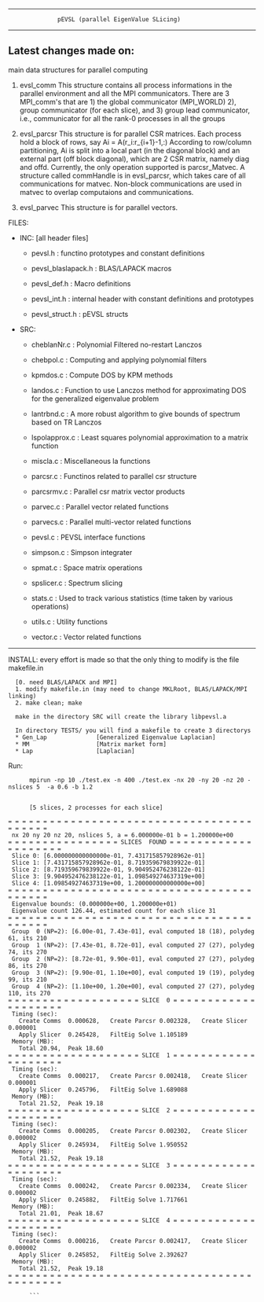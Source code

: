 -----------------------------------------------------------------------
                  pEVSL (parallel EigenValue SLicing)
-----------------------------------------------------------------------
  Latest changes made on: 
-----------------------------------------------------------------------

main data structures for parallel computing

1. evsl_comm 
   This structure contains all process informations in the parallel environment
   and all the MPI communicators. There are 3 MPI_comm's that are 1) the global communicator
   (MPI_WORLD) 2), group communicator (for each slice), and 3) group lead communicator, i.e., 
   communicator for all the rank-0 processes in all the groups

2. evsl_parcsr 
   This structure is for parallel CSR matrices. Each process hold a block of rows, say Ai = A(r_i:r_{i+1}-1,:) 
   According to row/column partitioning, Ai is split into a local part (in the diagonal block) and an external part
   (off block diagonal), which are 2 CSR matrix, namely diag and offd.
   Currently, the only operation supported is parcsr_Matvec. A structure called commHandle is in evsl_parcsr, which takes care
   of all communications for matvec. Non-block communications are used in matvec to overlap computaions and communications.

3. evsl_parvec 
   This structure is for parallel vectors. 

FILES:
  * INC: [all header files]
    * pevsl.h               :   functino prototypes and constant definitions

    * pevsl_blaslapack.h    :   BLAS/LAPACK macros

    * pevsl_def.h           :   Macro definitions

    * pevsl_int.h           :   internal header with constant definitions and prototypes

    * pevsl_struct.h        :   pEVSL structs

  * SRC:	
    * cheblanNr.c	    :  Polynomial Filtered no-restart Lanczos

    * chebpol.c	    :  Computing and applying polynomial filters

    * kpmdos.c	    :  Compute DOS by KPM methods

    * landos.c	    :  Function to use Lanczos method for approximating DOS for the generalized eigenvalue problem

    * lantrbnd.c	    :  A more robust algorithm to give bounds of spectrum based on TR Lanczos

    * lspolapprox.c	:  Least squares polynomial approximation to a matrix function

    * miscla.c	    :  Miscellaneous la functions

    * parcsr.c	    :  Functinos related to parallel csr structure

    * parcsrmv.c	    :  Parallel csr matrix vector products

    * parvec.c	    :  Parallel vector related functions

    * parvecs.c	    :  Parallel multi-vector related functions

    * pevsl.c	        :  PEVSL interface functions

    * simpson.c	    :  Simpson integrater

    * spmat.c	        :  Space matrix operations

    * spslicer.c	    :  Spectrum slicing

    * stats.c	        :  Used to track various statistics (time taken by various operations)

    * utils.c	        :  Utility functions

    * vector.c	    :  Vector related functions 
- - - - - - - - - - - - - - - - - - - - - - - - - - - - - - - - -

INSTALL:
     every effort is made so that the only thing to modify is the file
     makefile.in
          

      
      [0. need BLAS/LAPACK and MPI]
      1. modify makefile.in (may need to change MKLRoot, BLAS/LAPACK/MPI linking)
      2. make clean; make

      make in the directory SRC will create the library libpevsl.a

      In directory TESTS/ you will find a makefile to create 3 directorys
      * Gen_Lap              [Generalized Eigenvalue Laplacian]
      * MM                   [Matrix market form]
      * Lap                  [Laplacian]

Run:
```
      mpirun -np 10 ./test.ex -n 400 ./test.ex -nx 20 -ny 20 -nz 20 -nslices 5  -a 0.6 -b 1.2


      [5 slices, 2 processes for each slice]

= = = = = = = = = = = = = = = = = = = = = = = = = = = = = = = = = = = = = = = = =
 nx 20 ny 20 nz 20, nslices 5, a = 6.000000e-01 b = 1.200000e+00
= = = = = = = = = = = = = = = = SLICES  FOUND = = = = = = = = = = = = = = = = = = = =
 Slice 0: [6.000000000000000e-01, 7.431715857928962e-01]
 Slice 1: [7.431715857928962e-01, 8.719359679839922e-01]
 Slice 2: [8.719359679839922e-01, 9.904952476238122e-01]
 Slice 3: [9.904952476238122e-01, 1.098549274637319e+00]
 Slice 4: [1.098549274637319e+00, 1.200000000000000e+00]
= = = = = = = = = = = = = = = = = = = = = = = = = = = = = = = = = = = = = = = = =
 Eigenvalue bounds: (0.000000e+00, 1.200000e+01)
 Eigenvalue count 126.44, estimated count for each slice 31
= = = = = = = = = = = = = = = = = = = = = = = = = = = = = = = = = = = = = = = = =
 Group  0 (NP=2): [6.00e-01, 7.43e-01], eval computed 18 (18), polydeg  61, its 210
 Group  1 (NP=2): [7.43e-01, 8.72e-01], eval computed 27 (27), polydeg  74, its 270
 Group  2 (NP=2): [8.72e-01, 9.90e-01], eval computed 27 (27), polydeg  86, its 270
 Group  3 (NP=2): [9.90e-01, 1.10e+00], eval computed 19 (19), polydeg  99, its 210
 Group  4 (NP=2): [1.10e+00, 1.20e+00], eval computed 27 (27), polydeg 110, its 270
= = = = = = = = = = = = = = = = = = = SLICE  0 = = = = = = = = = = = = = = = = = = = =
 Timing (sec):
   Create Comms  0.000628,   Create Parcsr 0.002328,   Create Slicer 0.000001
   Apply Slicer  0.245428,   FiltEig Solve 1.105189
 Memory (MB):
   Total 20.94,  Peak 18.60 
= = = = = = = = = = = = = = = = = = = SLICE  1 = = = = = = = = = = = = = = = = = = = =
 Timing (sec):
   Create Comms  0.000217,   Create Parcsr 0.002418,   Create Slicer 0.000001
   Apply Slicer  0.245796,   FiltEig Solve 1.689088
 Memory (MB):
   Total 21.52,  Peak 19.18 
= = = = = = = = = = = = = = = = = = = SLICE  2 = = = = = = = = = = = = = = = = = = = =
 Timing (sec):
   Create Comms  0.000205,   Create Parcsr 0.002302,   Create Slicer 0.000002
   Apply Slicer  0.245934,   FiltEig Solve 1.950552
 Memory (MB):
   Total 21.52,  Peak 19.18 
= = = = = = = = = = = = = = = = = = = SLICE  3 = = = = = = = = = = = = = = = = = = = =
 Timing (sec):
   Create Comms  0.000242,   Create Parcsr 0.002334,   Create Slicer 0.000002
   Apply Slicer  0.245882,   FiltEig Solve 1.717661
 Memory (MB):
   Total 21.01,  Peak 18.67 
= = = = = = = = = = = = = = = = = = = SLICE  4 = = = = = = = = = = = = = = = = = = = =
 Timing (sec):
   Create Comms  0.000216,   Create Parcsr 0.002417,   Create Slicer 0.000002
   Apply Slicer  0.245852,   FiltEig Solve 2.392627
 Memory (MB):
   Total 21.52,  Peak 19.18 
= = = = = = = = = = = = = = = = = = = = = = = = = = = = = = = = = = = = = = = = = = =

      ```
